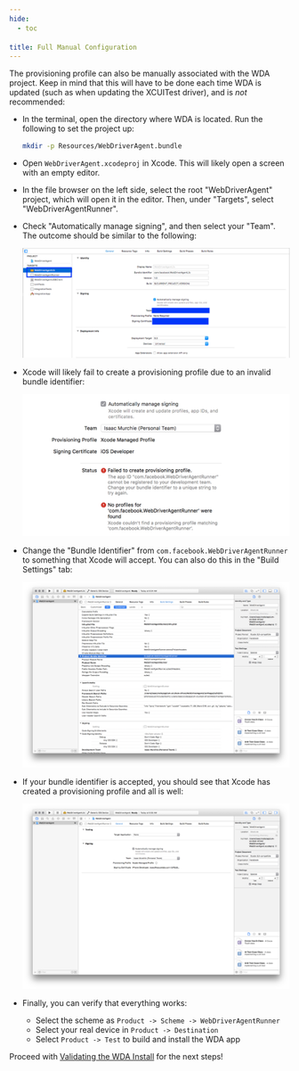 ```yaml
---
hide:
  - toc

title: Full Manual Configuration
---
```


The provisioning profile can also be manually associated with the WDA project. Keep in mind that
this will have to be done each time WDA is updated (such as when updating the XCUITest driver),
and is _not_ recommended:

* In the terminal, open the directory where WDA is located. Run the following to set the project up:
  ```bash
  mkdir -p Resources/WebDriverAgent.bundle
  ```
* Open `WebDriverAgent.xcodeproj` in Xcode. This will likely open a screen with an empty editor.
* In the file browser on the left side, select the root "WebDriverAgent" project, which will open
  it in the editor. Then, under "Targets", select "WebDriverAgentRunner".
* Check "Automatically manage signing", and then select your "Team". The outcome should be similar
  to the following:

    ![WebDriverAgent in Xcode project](./assets/images/xcode-config.png)

* Xcode will likely fail to create a provisioning profile due to an invalid bundle identifier:

    ![Xcode provisioning fail](./assets/images/xcode-facebook-fail.png)

* Change the "Bundle Identifier" from `com.facebook.WebDriverAgentRunner` to something that Xcode
  will accept. You can also do this in the "Build Settings" tab:

    ![Xcode bundle id](./assets/images/xcode-bundle-id.png)

* If your bundle identifier is accepted, you should see that Xcode has created a provisioning
  profile and all is well:

    ![Xcode provisioning profile](./assets/images/xcode-facebook-succeed.png)

* Finally, you can verify that everything works:
    * Select the scheme as `Product -> Scheme -> WebDriverAgentRunner`
    * Select your real device in `Product -> Destination`
    * Select `Product -> Test` to build and install the WDA app

Proceed with [Validating the WDA Install](./real-device-config.md#validating-the-wda-install) for
the next steps!

